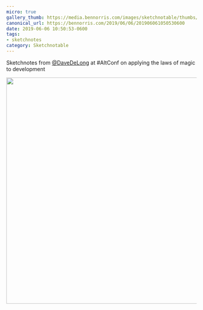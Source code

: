 ```yaml
---
micro: true
gallery_thumb: https://media.bennorris.com/images/sketchnotable/thumbs/alt-conf-2019-delong.jpg
canonical_url: https://bennorris.com/2019/06/06/201906061050530600
date: 2019-06-06 10:50:53-0600
tags:
- sketchnotes
category: Sketchnotable
---
```


Sketchnotes from [@DaveDeLong](https://micro.blog/DaveDeLong) at #AltConf on applying the laws of magic to development

<img src="https://media.bennorris.com/images/sketchnotable/general/alt-conf-2019-delong.jpg" width="600" height="600" alt="" />